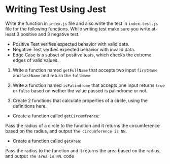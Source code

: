 # Writing Test Using Jest

Write the function in `index.js` file and also write the test in `index.test.js` file for the following functions. While writing test make sure you write at-least 3 positive and 3 negative test.

- Positive Test verifies expected behavior with valid data.
- Negative Test verifies expected behavior with invalid data.
- Edge Case is a subset of positive tests, which checks the extreme edges of valid values.

1. Write a function named `getFullName` that accepts two input `firstName` and `lastName` and return the `fullName`

2. Write a function named `isPalindrome` that accepts one input returns `true` or `false` based on wether the value passed is palindrome or not.

3. Create 2 functions that calculate properties of a circle, using the definitions here.

- Create a function called `getCircumfrence`:

Pass the radius of a circle to the function and it returns the circumference based on the radius, and output `The circumference is NN`.

- Create a function called `getArea`:

Pass the radius to the function and it returns the area based on the radius, and output `The area is NN`.
code